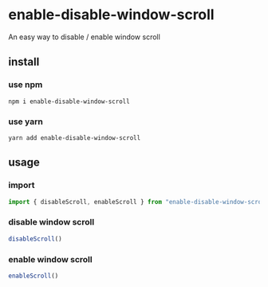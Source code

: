 # enable-disable-window-scroll

An easy way to disable / enable window scroll

## install

### use npm

`
npm i enable-disable-window-scroll
`

### use yarn
`yarn add enable-disable-window-scroll `


## usage

### import

```javascript
import { disableScroll, enableScroll } from "enable-disable-window-scroll"
```

### disable window scroll

```javascript
disableScroll()
```

### enable window scroll

```javascript
enableScroll()
```



